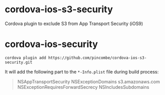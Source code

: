 # cordova-ios-s3-security
Cordova plugin to exclude S3 from App Transport Security (iOS9)


# cordova-ios-security
`cordova plugin add https://github.com/pincombe/cordova-ios-s3-security.git`

It will add the following part to the `*-Info.plist` file during build process:

> <key>NSAppTransportSecurity</key> 
> <dict> 
>   <key>NSExceptionDomains</key> 
>   <dict> 
>     <key>s3.amazonaws.com</key> 
>     <dict> 
>       <key>NSExceptionRequiresForwardSecrecy</key> 
>         <false/> 
>       <key>NSIncludesSubdomains</key> 
>         <true/> 
>     </dict> 
>   </dict> 
> </dict>
